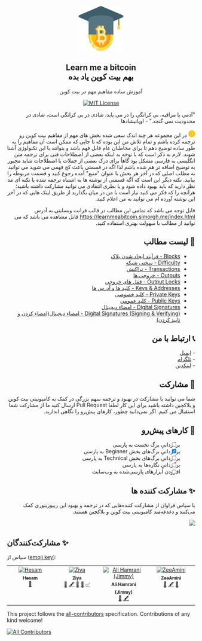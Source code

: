 <p align="center">
    <a href="https://github.com/rezatajari/learnmeabitcoin">
        <img src="./images/logo.svg" alt="Learn Me A Bitcoin" width="120" height="120">
    </a>
    <h2 align="center">Learn me a bitcoin<br>بهم بیت کوین یاد بده</h2>
    <p align="center">آموزش ساده مفاهیم مهم در بیت کوین</p>
    <p align="center">
    <a href="https://opensource.org/licenses/MIT/" target="_blank">
    <img alt="MIT License" src="https://img.shields.io/badge/License-MIT-blue.svg" style="display: inherit;"/>
    </a>
  </p>
</p>

<div dir="rtl">
    <p>
    "آدمی با مراقبه، بی کرانگی را در می یابد، شادی در بی کرانگی است، شادی در محدودیت نمی گنجد." - اوپانیشادها
    <br><br>
    <img src="./images/bitcoin.svg" width="18" alt="bitcoin">
   در این مجموعه هر چند اندک سعی شده بخش های مهم از مفاهیم بیت کوین رو ترجمه کرده باشم و تمام تلاش من این بوده که تا جایی که ممکن است آن مفاهیم را به طور ساده توضیح دهم تا برای مخاطبان عام قابل فهم باشد و بتوانند با این تکنولوژی آشنا شوند. لازم به ذکر است که با توجه به اینکه بعضی از اصطلاحات فنی برای ترجمه متن انگلیسی به فارسی مشکل بود گاهاً برای درک بعضی از جملات یا اصطلاحات شاید مجبور به توضیح اضافه تر هم شده باشم لذا اگه در قسمتی باعث کج فهمی می شوید می توانید به مطلب اصلی که در آخر هر بخش با عنوان "منبع" آمده رجوع کنید و قسمت مربوطه را بیابید. نکته دیگر این است که اگه قسمتی از نوشته ها به اشتباه ترجمه شده یا نکته ای مد نظر دارید که باید بهبود داده شود و یا نظری انتقادی می توانید مشارکت داشته باشید؛ هرآنچه را که فکر می کنید نیاز است با من در میان بگذارید از طریق لینک هایی که در آخر این نوشته آورده ام می توانید به من اعلام کنید.

قابل توجه می باشد که تمامی این مطالب در قالب فرانت وبسایتی به آدرس
        https://learnmeabitcoin.simorgh.me/index.html
        قابل مشاهده می باشد که می توانید از مطالب با سهولت بهتری استفاده کنید.
    </p>
    <h2>📄 لیست مطالب</h2>
    <p>
        <ul>
            <li><a href="https://github.com/rezatajari/learnmeabitcoin/blob/master/Blocks.md">Blocks - فرآیند ایجاد شدن بلاک</a></li>
            <li><a href="https://github.com/rezatajari/learnmeabitcoin/blob/master/Difficulty.md">Difficulty - سختی شبکه</a></li>
            <li><a href="https://github.com/rezatajari/learnmeabitcoin/blob/master/Transactions.md">Transactions - تراکنش</a></li>
            <li><a href="https://github.com/rezatajari/learnmeabitcoin/blob/master/Outputs.md">Outputs - خروجی ها</a></li>
            <li><a href="https://github.com/rezatajari/learnmeabitcoin/blob/master/Output%20Locks.md">Output Locks - قفل های خروجی</a></li>
            <li><a href="https://github.com/rezatajari/learnmeabitcoin/blob/master/Keys%20%26%20Addresses.md">Keys & Addresses - کلید ها و آدرس ها</a></li>
            <li><a href="https://github.com/rezatajari/learnmeabitcoin/blob/master/Private%20Keys.md">Private Keys - کلید خصوصی</a></li>
            <li><a href="https://github.com/rezatajari/learnmeabitcoin/blob/master/Public%20Keys.md">Public Keys - کلید عمومی</a></li>
            <li><a href="https://github.com/rezatajari/learnmeabitcoin/blob/master/Digital%20Signatures.md">Digital Signatures - امضاء دیجیتال</a></li>
            <li><a href="https://github.com/rezatajari/learnmeabitcoin/blob/master/Digital%20Signatures%20(Signing%20%26%20Verifying).md">Digital Signatures (Signing & Verifying) - امضاء دیجیتال(امضاء کردن و تایید کردن)</a></li>
        </ul>
    </p>
    <h2>📞 ارتباط با من</h2>
    <p>
        - <a href="mailto:reza.tajari70@gmail.com">ایمیل</a><br>
        - <a href="https://telegram.me/gateofmoney">تلگرام</a><br>
        - <a href="http://https//www.linkedin.com/in/reza-tajari-971818151/">لینکدین</a>
    </p>
    <h2>🙌 مشارکت</h2>
    <p>
    شما می توانید با مشارکت در بهبود و ترجمه سهم بزرگی در کمک به کامیونیتی بیت کوین و بلاکچین داشته باشید برای این کار لطفا Pull Request ارسال کنید ما از مشارکت شما استقبال می کنیم. اگر نمی‌دانید چطور، کارهای پیش‌رو را نگاهی اندازید.
</p>
<h2>💪 کارهای پیش‌رو</h2>
<p>
<div class="markdown">

- [ ] برگردانیِ برگ نخست به پارسی
- [x] برگردانیِ برگ‌های بخش Beginner به پارسی
- [ ] برگردانیِ برگ‌های بخش Technical به پارسی
- [ ] برگردانیِ نگاره‌ها به پارسی
- [ ] افزودن ابزارهای پارسی‌شده به وب‌سایت

</div>    
</p>
    <h2>✨ مشارکت کننده ها</h2>
    <p>با سپاس فراوان از مشارکت کننده‌هایی که در ترجمه و بهبود این ریپوزیتوری کمک می‌کنند و دغدغه‌مند کامیونیتی بیت کوین و بلاکچین هستند.</p>
   <a href="https://github.com/rezatajari/learnmeabitcoinh/graphs/contributors">
  <img src="https://contrib.rocks/image?repo=rezatajari/learnmeabitcoinh" />
</a>
</div>



## مشارکت‌کنندگان ✨

سپاس از ([emoji key](https://allcontributors.org/docs/en/emoji-key)):

<!-- ALL-CONTRIBUTORS-LIST:START - Do not remove or modify this section -->
<!-- prettier-ignore-start -->
<!-- markdownlint-disable -->
<table>
  <tbody>
    <tr>
      <td align="center" valign="top" width="14.28%"><a href="https://github.com/HT696"><img src="https://avatars.githubusercontent.com/u/83942452?v=4?s=100" width="100px;" alt="Hesam"/><br /><sub><b>Hesam</b></sub></a><br /><a href="#ideas-HT696" title="Ideas, Planning, & Feedback">🤔</a></td>
      <td align="center" valign="top" width="14.28%"><a href="https://urltr.ee/ziya"><img src="https://avatars.githubusercontent.com/u/37063625?v=4?s=100" width="100px;" alt="Ziya"/><br /><sub><b>Ziya</b></sub></a><br /><a href="#data-Ziya-Sadr" title="Data">🔣</a> <a href="#content-Ziya-Sadr" title="Content">🖋</a> <a href="#ideas-Ziya-Sadr" title="Ideas, Planning, & Feedback">🤔</a> <a href="https://github.com/rezatajari/learnmeabitcoin/pulls?q=is%3Apr+reviewed-by%3AZiya-Sadr" title="Reviewed Pull Requests">👀</a> <a href="#tutorial-Ziya-Sadr" title="Tutorials">✅</a></td>
      <td align="center" valign="top" width="14.28%"><a href="https://github.com/alidevjimmy"><img src="https://avatars.githubusercontent.com/u/59659737?v=4?s=100" width="100px;" alt="Ali Hamrani (Jimmy)"/><br /><sub><b>Ali Hamrani (Jimmy)</b></sub></a><br /><a href="#data-alidevjimmy" title="Data">🔣</a> <a href="#content-alidevjimmy" title="Content">🖋</a></td>
      <td align="center" valign="top" width="14.28%"><a href="https://github.com/ZeeAmini"><img src="https://avatars.githubusercontent.com/u/56531863?v=4?s=100" width="100px;" alt="ZeeAmini"/><br /><sub><b>ZeeAmini</b></sub></a><br /><a href="#data-ZeeAmini" title="Data">🔣</a> <a href="#content-ZeeAmini" title="Content">🖋</a> <a href="https://github.com/rezatajari/learnmeabitcoin/pulls?q=is%3Apr+reviewed-by%3AZeeAmini" title="Reviewed Pull Requests">👀</a></td>
    </tr>
  </tbody>
</table>

<!-- markdownlint-restore -->
<!-- prettier-ignore-end -->

<!-- ALL-CONTRIBUTORS-LIST:END -->

This project follows the [all-contributors](https://github.com/all-contributors/all-contributors) specification. Contributions of any kind welcome!

<!-- ALL-CONTRIBUTORS-BADGE:START - Do not remove or modify this section -->
[![All Contributors](https://img.shields.io/badge/all_contributors-4-orange.svg?style=flat-square)](#contributors-)
<!-- ALL-CONTRIBUTORS-BADGE:END -->
